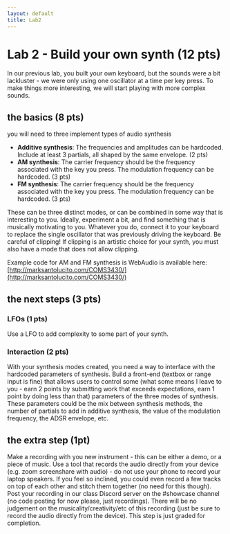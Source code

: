 ```yaml
---
layout: default
title: Lab2
---
```


# Lab 2 - Build your own synth (12 pts)

In our previous lab, you built your own keyboard, but the sounds were a bit lackluster - we were only using one oscillator at a time per key press.
To make things more interesting, we will start playing with more complex sounds.


## the basics (8 pts)

you will need to three implement types of audio synthesis

- **Additive synthesis**: The frequencies and amplitudes can be hardcoded. Include at least 3 partials, all shaped by the same envelope. (2 pts)
- **AM synthesis**: The carrier frequency should be the frequency associated with the key you press. The modulation frequency can be hardcoded. (3 pts)
- **FM synthesis**: The carrier frequency should be the frequency associated with the key you press. The modulation frequency can be hardcoded. (3 pts) 

These can be three distinct modes, or can be combined in some way that is interesting to you.
Ideally, experiment a bit, and find something that is musically motivating to you.
Whatever you do, connect it to your keyboard to replace the single oscillator that was previously driving the keyboard.
Be careful of clipping! If clipping is an artistic choice for your synth, you must also have a mode that does not allow clipping.

Example code for AM and FM synthesis is WebAudio is available here: [http://marksantolucito.com/COMS3430/](http://marksantolucito.com/COMS3430/)

## the next steps (3 pts)

### LFOs (1 pts)
Use a LFO to add complexity to some part of your synth.

### Interaction (2 pts)
With your synthesis modes created, you need a way to interface with the hardcoded parameters of synthesis. 
Build a front-end (textbox or range input is fine) that allows users to control some (what some means I leave to you - earn 2 points by submitting work that exceeds expectations, earn 1 point by doing less than that) parameters of the three modes of synthesis.
These parameters could be the mix between synthesis methods, the number of partials to add in additive synthesis, the value of the modulation frequency, the ADSR envelope, etc.

## the extra step (1pt)

Make a recording with you new instrument - this can be either a demo, or a piece of music.
Use a tool that records the audio directly from your device (e.g. zoom screenshare with audio) - do not use your phone to record your laptop speakers.
If you feel so inclined, you could even record a few tracks on top of each other and stitch them together (no need for this though).
Post your recording in our class Discord server on the #showcase channel (no code posting for now please, just recordings).
There will be no judgement on the musicality/creativity/etc of this recording (just be sure to record the audio directly from the device). This step is just graded for completion.
